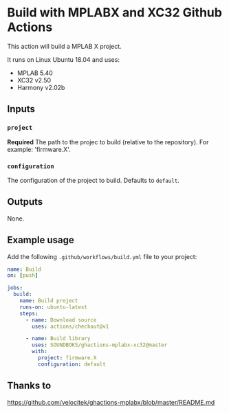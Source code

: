 # Build with MPLABX and XC32 Github Actions

This action will build a MPLAB X project.

It runs on Linux Ubuntu 18.04 and uses:

- MPLAB 5.40
- XC32 v2.50
- Harmony v2.02b

## Inputs

### `project`

**Required** The path to the projec to build (relative to the repository). For example: 'firmware.X'.

### `configuration`

The configuration of the project to build. Defaults to `default`.

## Outputs

None.

## Example usage

Add the following `.github/workflows/build.yml` file to your project:

```yaml
name: Build
on: [push]

jobs:
  build:
    name: Build project
    runs-on: ubuntu-latest
    steps:
      - name: Download source
        uses: actions/checkout@v1

      - name: Build library
        uses: SOUNDBOKS/ghactions-mplabx-xc32@master
        with:
          project: firmware.X
          configuration: default
```

## Thanks to
https://github.com/velocitek/ghactions-mplabx/blob/master/README.md
